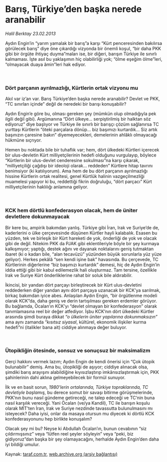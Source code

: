 # Barış, Türkiye’den başka nerede aranabilir

*Halil Berktay 23.02.2013*

<div class="yazi"><p>Aydın Engin’in “yarım yamalak bir barış”a karşı “Kürt penceresinden bakılırsa görülecek barış” diye öne çıkardığı vizyonda bir önemli koşul, “bir daha PKK gibi bir örgüte ihtiyaç duyma”maları ise, bir diğeri, barışın Türkiye ile sınırlı kalmaması. İşte asıl bu yaklaşımın hiç olabilirliği yok; “ölme eşeğim ölme”leri, “olmayacak duaya âmin”leri hak ediyor.<br/><br/><br/></p>
<h3>Dört parçanın ayrılmazlığı, Kürtlerin ortak vizyonu mu</h3>
<p>Akıl var iz’an var. Barış Türkiye’den başka nerede aranabilir? Devlet ve PKK, “TC sınırları içinde” değil de neredeki bir barışı konuşabilir?</p>
<p>Aydın Engin’e göre bu, olması gereken şey (mümkün olup olmadığıyla pek ilgili değil gibi). Argümanına “Dört ülkeye... serpiştirilmiş bir halktan söz ediyoruz” diye başlıyor ve Türkiye ile sınırlı bir barışçı çözüm sağlanırsa TC yurttaşı Kürtlerin “öteki parçalara dönüp... biz başımızı kurtardık... Siz artık başınızın çaresine bakın” diyemeyecekleri, demelerinin ahlâklı olmayacağı hükmüne sıçrıyor. </p>
<p>Hemen bu noktada bile bir tuhaflık var; hem, dört ülkedeki Kürtleri içerecek bir ulus-devletin Kürt milliyetçilerinin hedefi olduğunu vurgulayıp, böylece “Kürtlerin bir ulus-devlet cenderesine sokulması”na karşı çıkarak, “milliyetçiliği çağdışı bir ideoloji olarak... reddeden” Kürtlere hitap tavrını benimsiyor (ki katılıyorum). Ama hem de bu dört parçanın ayrılmazlığı hissine Kürtlerin ortak realitesi, genel Kürtlük halinin vazgeçilmezliği muamelesi yapıyor ki bu, reddettiği fikrin doğruluğu, “dört parçacı” Kürt milliyetçilerinin haklılığı anlamına geliyor.<br/><br/><br/></p>
<h3>KCK hem dörtlü konfederasyon olacak, hem de üniter devletlere dokunmayacak</h3>
<p>Bir kere bu, ampirik bakımdan yanlış. Türkiye gibi İran, Irak ve Suriye’de de, kaderlerini o ülke çerçevesinde düşünen Kürtler hayli kalabalık. Esasen bu yüzden, tek ve birleşik bir Kürt hareketi de yok, önderliği de yok ve olacak gibi de değil. Nitekim PKK da PJAK gibi eklentileriyle böyle bir şey kurmaya kalkışmıyor; yaptığı, destek ağını ve dayanak noktalarını geniş tutmaktan ibaret (ki o kadarı bile, “alan tecavüzü” yüzünden büyük sorunlarla yüz yüze geliyor). Herkes pekâlâ “sen kendi işine bak” havasında. Bu çerçevede, TC Kürtlerinin diğerlerine “biz başımızı kurtardık” demesi, hiç de Aydın Engin’in iddia ettiği gibi bir kabul edilemezlik hali oluşturmaz. Tam tersine, özellikle Irak ve Suriye Kürt önderliklerine rahat bir soluk bile aldırabilir.</p>
<p>İkincisi, bir yandan dört parçayı birleştirecek bir Kürt ulus-devletini reddederken diğer yandan aynı dört parçaya uzanacak bir KCK’ya sarılmak, birkaç bakımdan iyice abes. Anlaşılan Aydın Engin, “bir örgütlenme modeli olarak KCK”da, daha geniş ve derin tartışılması gereken erdemler görüyor. Bu bağlamda, Öcalan’ın KCK’yı “devlet olmayan bir konfederasyon” olarak tanımlamasına reel bir değer atfediyor. İşbu KCK’nın dört ülkedeki Kürtler arasında şimdi buraya dikkat <i>“o ülkelerin üniter yapılarına dokunmaksızın”</i> ama aynı zamanda “<i>kısıtsız siyasal</i>, kültürel, ekonomik ilişkiler kurma hedefi”ni (italikler bana ait) ciddiye alınmaya değer buluyor.<br/><br/><br/></p>
<h3>Ütopikliğin ötesinde, sonsuz ve sonuçsuz bir maksimalizm</h3>
<p>Gerçi hakkını vermek lazım; Aydın Engin de kendi önerisi için “Çok ütopik bulunabilir” demiş. Ama bu, ütopikliği de aşıyor; ciddiye alınacak olsa, şimdiki barış arayışını alabildiğine kıyısızlaştırıp imkânsızlaştırmak için, PKK şahinlerinin dahi aklına gelmeyebilecek bir formül sunuyor. </p>
<p>İlk ve en basit sorun, <i>1980’lerin ortalarında, Türkiye topraklarında, TC devletiyle başlamış,</i> bu derece somut bir savaşı bitirme görüşmelerinde, PKK’nın bunu nasıl gündeme getireceği, ne talep edeceği ve TC’nin buna nasıl karşılık vereceği. Yani Öcalan (ve/ya Kandil), TC ile barışın koşulu olarak MİT’ten İran, Irak ve Suriye nezdinde tavassutta bulunulmasını mı isteyecek? Daha iyisi, onlar da masaya otursun mu diyecek ki dörtlü KCK konfederasyonunu hep birlikte konuşalım? </p>
<p>Olacak şey mi bu? Neyse ki Abdullah Öcalan’ın, bunun cevabının “siz çıldırmışsınız” veya “lütfen reel şeyler söyleyin” veya “peki, biz gidiyoruz”dan başka bir şey olamayacağını, herhalde Aydın Engin’den daha iyi bildiği umulur.</p>
</div>

Kaynak: [taraf.com.tr](http://www.taraf.com.tr/halil-berktay/makale-baris-turkiye-den-baska-nerede-aranabilir.htm), [web.archive.org (arşiv bağlantısı)](http://web.archive.org/web/20131022030018/http://www.taraf.com.tr/halil-berktay/makale-baris-turkiye-den-baska-nerede-aranabilir.htm)
